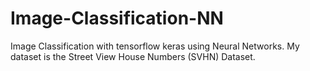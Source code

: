 # Image-Classification-NN
Image Classification with tensorflow keras using Neural Networks. My dataset is the Street View House Numbers (SVHN) Dataset.

